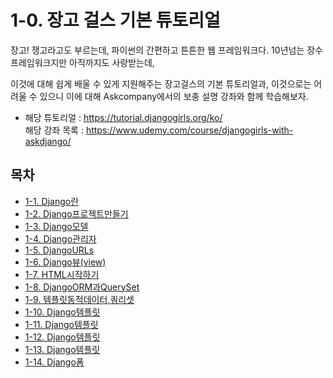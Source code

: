 # 1-0. 장고 걸스 기본 튜토리얼

장고! 쟁고라고도 부르는데, 파이썬의 간편하고 튼튼한 웹 프레임워크다. 10년넘는 장수 프레임워크지만 아직까지도 사랑받는데,  

이것에 대해 쉽게 배울 수 있게 지원해주는 장고걸스의 기본 튜토리얼과, 이것으로는 어려울 수 있으니 이에 대해 Askcompany에서의 보충 설명 강좌와 함께 학습해보자.

- 해당 튜토리얼 : https://tutorial.djangogirls.org/ko/  
해당 강좌 목록 : https://www.udemy.com/course/djangogirls-with-askdjango/

## 목차

- [1-1. Django란](https://github.com/Kimdonghyeon7645/django-girls_study_with_Ask-company/blob/master/1-01-Django란.md)
- [1-2. Django프로젝트만들기](https://github.com/Kimdonghyeon7645/django-girls_study_with_Ask-company/blob/master/1-02-Django프로젝트만들기.md)
- [1-3. Django모델](https://github.com/Kimdonghyeon7645/django-girls_study_with_Ask-company/blob/master/1-03-Django모델.md)
- [1-4. Django관리자](https://github.com/Kimdonghyeon7645/django-girls_study_with_Ask-company/blob/master/1-04-Django관리자.md)
- [1-5. DjangoURLs](https://github.com/Kimdonghyeon7645/django-girls_study_with_Ask-company/blob/master/1-05-DjangoURLs.md)
- [1-6. Django뷰(view)](https://github.com/Kimdonghyeon7645/django-girls_study_with_Ask-company/blob/master/1-06-Django뷰(view).md)
- [1-7. HTML시작하기](https://github.com/Kimdonghyeon7645/django-girls_study_with_Ask-company/blob/master/1-07-HTML시작하기.md)
- [1-8. DjangoORM과QuerySet](https://github.com/Kimdonghyeon7645/django-girls_study_with_Ask-company/blob/master/1-08-DjangoORM과QuerySet.md)
- [1-9. 템플릿동적데이터,쿼리셋](https://github.com/Kimdonghyeon7645/django-girls_study_with_Ask-company/blob/master/1-09-템플릿동적데이터,쿼리셋.md)
- [1-10. Django템플릿](https://github.com/Kimdonghyeon7645/django-girls_study_with_Ask-company/blob/master/1-10-Django템플릿.md)
- [1-11. Django템플릿](https://github.com/Kimdonghyeon7645/django-girls_study_with_Ask-company/blob/master/1-11-Django정적(static)파일,CSS사용하기.md)
- [1-12. Django템플릿](https://github.com/Kimdonghyeon7645/django-girls_study_with_Ask-company/blob/master/1-12-Django템플릿상속(확장)하기.md)
- [1-13. Django템플릿](https://github.com/Kimdonghyeon7645/django-girls_study_with_Ask-company/blob/master/1-13-애플리케이션확장.md)
- [1-14. Django폼](https://github.com/Kimdonghyeon7645/django-girls_study_with_Ask-company/blob/master/1-14-Django폼.md)